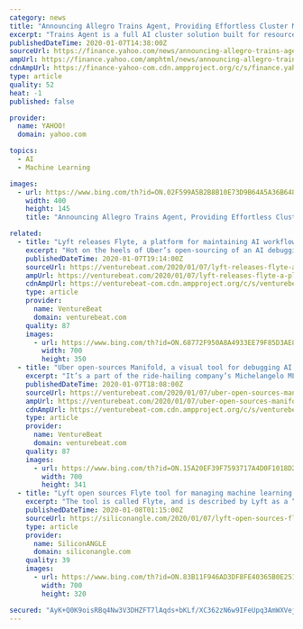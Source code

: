 ```yaml
---
category: news
title: "Announcing Allegro Trains Agent, Providing Effortless Cluster Management for Machine and Deep Learning Experiments"
excerpt: "Trains Agent is a full AI cluster solution built for resource control and autoML, eliminating the heavy-lifting of machine learning and deep learning DevOps' requirements. TEL AVIV, Israel, Jan. 7, 2020 /PRNewswire/ -- Allegro AI, the deep learning, computer vision open-source company, officially welcomes Allegro Trains Agent to the Allegro ..."
publishedDateTime: 2020-01-07T14:38:00Z
sourceUrl: https://finance.yahoo.com/news/announcing-allegro-trains-agent-providing-130000268.html
ampUrl: https://finance.yahoo.com/amphtml/news/announcing-allegro-trains-agent-providing-130000268.html
cdnAmpUrl: https://finance-yahoo-com.cdn.ampproject.org/c/s/finance.yahoo.com/amphtml/news/announcing-allegro-trains-agent-providing-130000268.html
type: article
quality: 52
heat: -1
published: false

provider:
  name: YAHOO!
  domain: yahoo.com

topics:
  - AI
  - Machine Learning

images:
  - url: https://www.bing.com/th?id=ON.02F599A5B2B8B10E73D9B64A5A36B648
    width: 400
    height: 145
    title: "Announcing Allegro Trains Agent, Providing Effortless Cluster Management for Machine and Deep Learning Experiments"

related:
  - title: "Lyft releases Flyte, a platform for maintaining AI workflows"
    excerpt: "Hot on the heels of Uber’s open-sourcing of an AI debugging tool this morning, Lyft announced the release of Flyte, which it describes as a structured and distributed platform for concurrent, scalable, and maintainable machine learning workflows. The company says that Flyte has been serving AI model training and data processing internally for ..."
    publishedDateTime: 2020-01-07T19:14:00Z
    sourceUrl: https://venturebeat.com/2020/01/07/lyft-releases-flyte-a-platform-for-maintaining-ai-workflows/
    ampUrl: https://venturebeat.com/2020/01/07/lyft-releases-flyte-a-platform-for-maintaining-ai-workflows/amp/
    cdnAmpUrl: https://venturebeat-com.cdn.ampproject.org/c/s/venturebeat.com/2020/01/07/lyft-releases-flyte-a-platform-for-maintaining-ai-workflows/amp/
    type: article
    provider:
      name: VentureBeat
      domain: venturebeat.com
    quality: 87
    images:
      - url: https://www.bing.com/th?id=ON.68772F950A8A4933EE79F85D3AE88FAF
        width: 700
        height: 350
  - title: "Uber open-sources Manifold, a visual tool for debugging AI models"
    excerpt: "It’s a part of the ride-hailing company’s Michelangelo ML platform, where it’s helped various product teams analyze countless AI models. And as of today, it’s available in open source on Github. “Since highlighting [Manifold] … earlier this year, we have received a lot of feedback from the community regarding its potential in ..."
    publishedDateTime: 2020-01-07T18:08:00Z
    sourceUrl: https://venturebeat.com/2020/01/07/uber-open-sources-manifold-a-visual-tool-for-debugging-ai-models/
    ampUrl: https://venturebeat.com/2020/01/07/uber-open-sources-manifold-a-visual-tool-for-debugging-ai-models/amp/
    cdnAmpUrl: https://venturebeat-com.cdn.ampproject.org/c/s/venturebeat.com/2020/01/07/uber-open-sources-manifold-a-visual-tool-for-debugging-ai-models/amp/
    type: article
    provider:
      name: VentureBeat
      domain: venturebeat.com
    quality: 87
    images:
      - url: https://www.bing.com/th?id=ON.15A20EF39F7593717A4D0F1018D21665
        width: 700
        height: 341
  - title: "Lyft open sources Flyte tool for managing machine learning workflows"
    excerpt: "The tool is called Flyte, and is described by Lyft as a “structured and distributed platform for concurrent, scalable and maintainable machine learning workflows.” “With data now being a primary asset for companies, executing large-scale compute jobs is critical to the business, but problematic from an operational standpoint,” Lyft ..."
    publishedDateTime: 2020-01-08T01:15:00Z
    sourceUrl: https://siliconangle.com/2020/01/07/lyft-open-sources-flyte-tool-managing-machine-learning-workflows/
    type: article
    provider:
      name: SiliconANGLE
      domain: siliconangle.com
    quality: 39
    images:
      - url: https://www.bing.com/th?id=ON.83B11F946AD3DF8FE40365B0E2513558
        width: 700
        height: 320

secured: "AyK+Q0K9oisRBq4Nw3V3DHZFT7lAqds+bKLf/XC362zN6w9IFeUpq3AmWXVejRVb3ZUH96ZVbsftH6zOBFJscus4es7AHEffjupWiCh5Q/W/42/kRzD0ltIdrSaPL2+tnDaWG9R9gGA5FhavH60zuDOzx87PKhL6cmriIz9f6a8D9m1CRMKAT506FEqgj6aSdv984Pt2Ae/0TnAVTJl1VcgfN0FWFO4Qjiz0uUFj4M1yx1YX/wHIdasIQ26CpDT2sezlwxKhGFcI6KUeJpoEgw==;IAaQsmQ45jkfoq/8rCudcg=="
---
```


